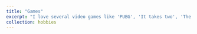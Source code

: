 ```yaml
---
title: "Games"
excerpt: "I love several video games like 'PUBG', 'It takes two', 'The legend of Zelda'. 'Tears of the Kingdom' is the game I'm playing recently. <br/><img src='/images/totk_1.png'>"
collection: hobbies
---
```

